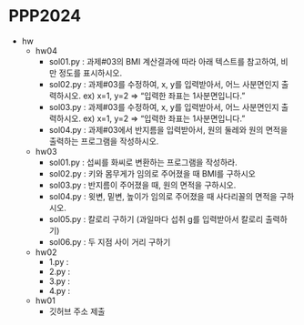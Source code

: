 # PPP2024

- hw
  - hw04
    - sol01.py : 과제#03의 BMI 계산결과에 따라 아래 텍스트를 참고하여, 비만 정도를 표시하시오.
    - sol02.py : 과제#03를 수정하여, x, y를 입력받아서, 어느 사분면인지 출력하시오. ex) x=1, y=2 => “입력한 좌표는 1사분면입니다.”
    - sol03.py : 과제#03를 수정하여, x, y를 입력받아서, 어느 사분면인지 출력하시오. ex) x=1, y=2 => “입력한 좌표는 1사분면입니다.”
    - sol04.py : 과제#03에서 반지름을 입력받아서, 원의 둘레와 원의 면적을 출력하는 프로그램을 작성하시오.
  - hw03
    - sol01.py : 섭씨를 화씨로 변환하는 프로그램을 작성하라.
    - sol02.py : 키와 몸무게가 임의로 주어졌을 때 BMI를 구하시오
    - sol03.py : 반지름이 주어졌을 때, 원의 면적을 구하시오.
    - sol04.py : 윗변, 밑변, 높이가 임의로 주어졌을 때 사다리꼴의 면적을 구하시오.
    - sol05.py : 칼로리 구하기 (과일마다 섭취 g를 입력받아서 칼로리 출력하기)
    - sol06.py : 두 지점 사이 거리 구하기
  - hw02
    - 1.py :
    - 2.py :
    - 3.py :
    - 4.py : 
  - hw01
    - 깃허브 주소 제출

